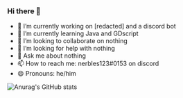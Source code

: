 ### Hi there 👋

- 🔭 I’m currently working on [redacted] and a discord bot
- 🌱 I’m currently learning Java and GDscript
- 👯 I’m looking to collaborate on nothing
- 🤔 I’m looking for help with nothing
- 💬 Ask me about nothing 
- 📫 How to reach me: nerbles123#0153 on discord
- 😄 Pronouns: he/him

![Anurag's GitHub stats](https://github-readme-stats.vercel.app/api?username=Nerbles1&show_icons=true&theme=radical)
